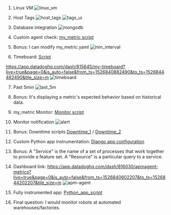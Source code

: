 
1) Linux VM
![linux_vm](linux_vm.png) 

2) Host Tags
![host_tags](host_tags.png)
![tags_ui](host_tags_ui.png)


3) Database integration
![mongodb](mongodb.png)

4) Custom agent check: [my_metric script](my_metric.py)

5) Bonus: I can modify my_metric.yaml 
![min_interval](min_interval.png)

6) Timeboard: [Script](timeboard.py)

https://app.datadoghq.com/dash/815645/my-timeboard?live=true&page=0&is_auto=false&from_ts=1526840882490&to_ts=1526844482490&tile_size=m
![timeboard](timeboard.png)


7) Past 5min
![last_5m](last_5m.png)

8) Bonus: It's displaying a metric's expected behavior based on historical data.

9) my_metric Monitor: [Monitor script](monitor.py)

10) Monitor notification
![alert](alert.png)


11) Bonus: Downtime scripts [Downtime_1](downtime.py) / [Downtime_2](downtime_2.py)

12) Custom Python app instrumentation: [Django app configuration](/apm/calendar/settings.py)

13) Bonus: A "Service" is the name of a set of processes that work together to provide a feature set. A "Resource" is a particular query to a service.

14) Dashboard link: https://app.datadoghq.com/dash/816030/apmagent-metrics?live=true&page=0&is_auto=false&from_ts=1526840602207&to_ts=1526844202207&tile_size=m
![apm-agent](apm-agent.png)



15) Fully instrumented app: [Python_app_script](/apm/calendar/views.py)

16) Final question: I would monitor robots at automated warehouses/factories.
